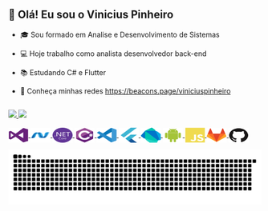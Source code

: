 ## 👋 Olá! Eu sou o Vinicius Pinheiro
- 🎓 Sou formado em Analise e Desenvolvimento de Sistemas
- 💻 Hoje trabalho como analista desenvolvedor back-end
- 📚 Estudando C# e Flutter
- 👀 Conheça minhas redes https://beacons.page/viniciuspinheiro

  
  ##
 
 <div>
  <a href="https://beacons.page/viniciuspinheiro">
  <img height="180em" src="https://github-readme-stats.vercel.app/api?username=pinheirovinicius&show_icons=true&theme=dark&include_all_commits=true&count_private=true"/>
  <img height="180em" src="https://github-readme-stats.vercel.app/api/top-langs/?username=pinheirovinicius&layout=compact&langs_count=7&theme=dark"/>
</div>
  
<div style="display: incline_block"><br>
  <img align="center" alt="Vini-Visualstudio" height="30" width="40" src="https://github.com/devicons/devicon/blob/master/icons/visualstudio/visualstudio-plain.svg">
  <img align="center" alt="Vini-Dotnet" height="30" width="40" src="https://github.com/devicons/devicon/blob/master/icons/dot-net/dot-net-original.svg">
  <img align="center" alt="Vini-Dotnetcore" height="30" width="40" src="https://github.com/devicons/devicon/blob/master/icons/dotnetcore/dotnetcore-original.svg">
  <img align="center" alt="Vini-Csharp" height="30" width="40" src="https://raw.githubusercontent.com/devicons/devicon/master/icons/csharp/csharp-original.svg">
  <img align="center" alt="Vini-Vscode" height="30" width="40" src="https://github.com/devicons/devicon/blob/master/icons/vscode/vscode-original.svg">
  <img align="center" alt="Vini-Flutter" height="30" width="40" src="https://github.com/devicons/devicon/blob/master/icons/flutter/flutter-original.svg">
  <img align="center" alt="Vini-Dart" height="30" width="40" src="https://github.com/devicons/devicon/blob/master/icons/dart/dart-original.svg">
  <img align="center" alt="Vini-Android" height="30" width="40" src="https://github.com/devicons/devicon/blob/master/icons/android/android-original.svg">
  <img align="center" alt="Vini-Js" height="30" width="40" src="https://raw.githubusercontent.com/devicons/devicon/master/icons/javascript/javascript-plain.svg">
  <img align="center" alt="Vini-Gitlab" height="30" width="40" src="https://github.com/devicons/devicon/blob/master/icons/gitlab/gitlab-original.svg">
  <img align="center" alt="Vini-Github" height="30" width="40" src="https://github.com/devicons/devicon/blob/master/icons/github/github-original.svg">
</div>
  
![Snake animation](https://github.com/pinheirovinicius/pinheirovinicius/blob/output/github-contribution-grid-snake.svg)

